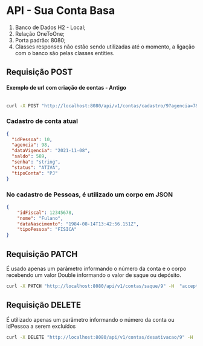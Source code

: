 # API - Sua Conta Basa
1. Banco de Dados H2 - Local;
2. Relação OneToOne;
3. Porta padrão: 8080; 
4. Classes responses não estão sendo utilizadas até o momento, a ligação com o banco são pelas classes entities.

## Requisição POST
#### Exemplo de url com criação de contas - Antigo
```bash

curl -X POST "http://localhost:8080/api/v1/contas/cadastro/9?agencia=7&dataVigencia=2025%2F10%2F02&saldo=500&senha=adm123&status=ATIVA&tipoConta=PJ" -H  "accept: */*" -d ""

```
### Cadastro de conta atual
```JSON
{
  "idPessoa": 10,
  "agencia": 98,
  "dataVigencia": "2021-11-08",
  "saldo": 589, 
  "senha": "string", 
  "status": "ATIVA",
  "tipoConta": "PJ"
}
```

### No cadastro de Pessoas, é utilizado um corpo em JSON

```JSON
{
	"idFiscal": 12345678,
	"nome": "Fulano",
	"dataNascimento": "1984-08-14T13:42:56.151Z",
	"tipoPessoa": "FISICA"
} 
```

## Requisição PATCH
É usado apenas um parâmetro informando o número da conta e o corpo recebendo um valor Double informando o valor de saque ou depósito.

```bash
curl -X PATCH "http://localhost:8080/api/v1/contas/saque/9" -H  "accept: */*" -H  "Content-Type: application/json" -d "200"

```

## Requisição DELETE

É utilizado apenas um parâmetro informando o número da conta ou idPessoa a serem excluídos

```bash
curl -X DELETE "http://localhost:8080/api/v1/contas/desativacao/9" -H  "accept: */*"

```